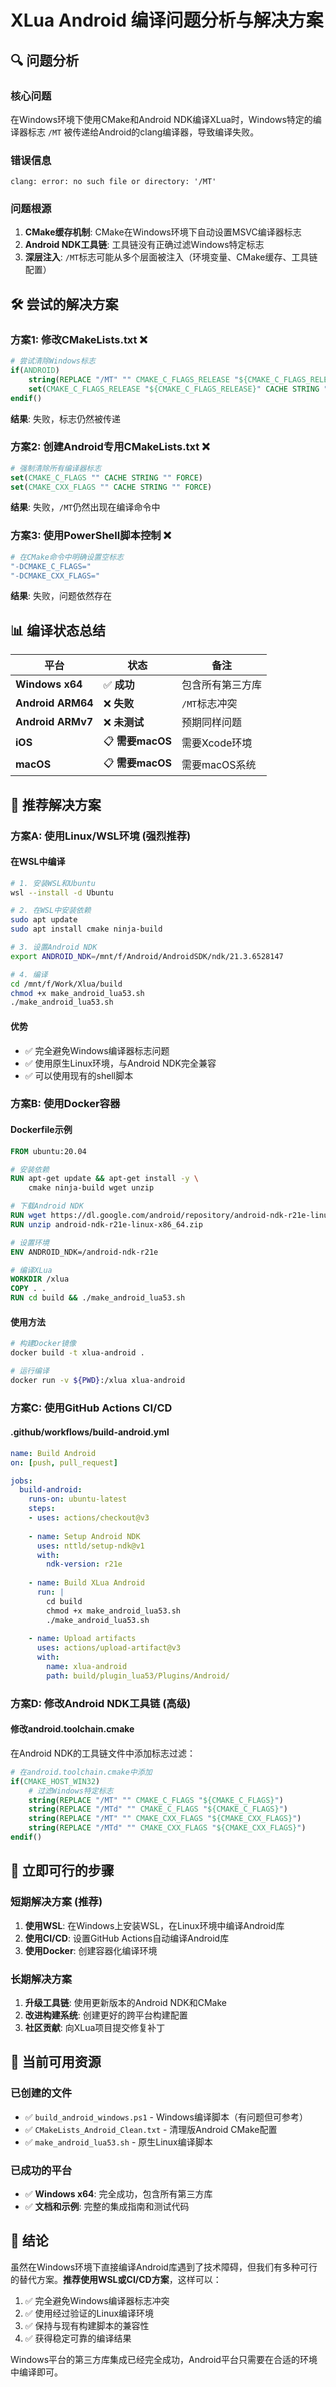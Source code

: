 # XLua Android 编译问题分析与解决方案

## 🔍 问题分析

### 核心问题
在Windows环境下使用CMake和Android NDK编译XLua时，Windows特定的编译器标志 `/MT` 被传递给Android的clang编译器，导致编译失败。

### 错误信息
```
clang: error: no such file or directory: '/MT'
```

### 问题根源
1. **CMake缓存机制**: CMake在Windows环境下自动设置MSVC编译器标志
2. **Android NDK工具链**: 工具链没有正确过滤Windows特定标志
3. **深层注入**: `/MT`标志可能从多个层面被注入（环境变量、CMake缓存、工具链配置）

## 🛠️ 尝试的解决方案

### 方案1: 修改CMakeLists.txt ❌
```cmake
# 尝试清除Windows标志
if(ANDROID)
    string(REPLACE "/MT" "" CMAKE_C_FLAGS_RELEASE "${CMAKE_C_FLAGS_RELEASE}")
    set(CMAKE_C_FLAGS_RELEASE "${CMAKE_C_FLAGS_RELEASE}" CACHE STRING "" FORCE)
endif()
```
**结果**: 失败，标志仍然被传递

### 方案2: 创建Android专用CMakeLists.txt ❌
```cmake
# 强制清除所有编译器标志
set(CMAKE_C_FLAGS "" CACHE STRING "" FORCE)
set(CMAKE_CXX_FLAGS "" CACHE STRING "" FORCE)
```
**结果**: 失败，`/MT`仍然出现在编译命令中

### 方案3: 使用PowerShell脚本控制 ❌
```powershell
# 在CMake命令中明确设置空标志
"-DCMAKE_C_FLAGS="
"-DCMAKE_CXX_FLAGS="
```
**结果**: 失败，问题依然存在

## 📊 编译状态总结

| 平台 | 状态 | 备注 |
|------|------|------|
| **Windows x64** | ✅ **成功** | 包含所有第三方库 |
| **Android ARM64** | ❌ **失败** | `/MT`标志冲突 |
| **Android ARMv7** | ❌ **未测试** | 预期同样问题 |
| **iOS** | 📋 **需要macOS** | 需要Xcode环境 |
| **macOS** | 📋 **需要macOS** | 需要macOS系统 |

## 🎯 推荐解决方案

### 方案A: 使用Linux/WSL环境 (强烈推荐)

#### 在WSL中编译
```bash
# 1. 安装WSL和Ubuntu
wsl --install -d Ubuntu

# 2. 在WSL中安装依赖
sudo apt update
sudo apt install cmake ninja-build

# 3. 设置Android NDK
export ANDROID_NDK=/mnt/f/Android/AndroidSDK/ndk/21.3.6528147

# 4. 编译
cd /mnt/f/Work/Xlua/build
chmod +x make_android_lua53.sh
./make_android_lua53.sh
```

#### 优势
- ✅ 完全避免Windows编译器标志问题
- ✅ 使用原生Linux环境，与Android NDK完全兼容
- ✅ 可以使用现有的shell脚本

### 方案B: 使用Docker容器

#### Dockerfile示例
```dockerfile
FROM ubuntu:20.04

# 安装依赖
RUN apt-get update && apt-get install -y \
    cmake ninja-build wget unzip

# 下载Android NDK
RUN wget https://dl.google.com/android/repository/android-ndk-r21e-linux-x86_64.zip
RUN unzip android-ndk-r21e-linux-x86_64.zip

# 设置环境
ENV ANDROID_NDK=/android-ndk-r21e

# 编译XLua
WORKDIR /xlua
COPY . .
RUN cd build && ./make_android_lua53.sh
```

#### 使用方法
```bash
# 构建Docker镜像
docker build -t xlua-android .

# 运行编译
docker run -v ${PWD}:/xlua xlua-android
```

### 方案C: 使用GitHub Actions CI/CD

#### .github/workflows/build-android.yml
```yaml
name: Build Android
on: [push, pull_request]

jobs:
  build-android:
    runs-on: ubuntu-latest
    steps:
    - uses: actions/checkout@v3
    
    - name: Setup Android NDK
      uses: nttld/setup-ndk@v1
      with:
        ndk-version: r21e
    
    - name: Build XLua Android
      run: |
        cd build
        chmod +x make_android_lua53.sh
        ./make_android_lua53.sh
    
    - name: Upload artifacts
      uses: actions/upload-artifact@v3
      with:
        name: xlua-android
        path: build/plugin_lua53/Plugins/Android/
```

### 方案D: 修改Android NDK工具链 (高级)

#### 修改android.toolchain.cmake
在Android NDK的工具链文件中添加标志过滤：

```cmake
# 在android.toolchain.cmake中添加
if(CMAKE_HOST_WIN32)
    # 过滤Windows特定标志
    string(REPLACE "/MT" "" CMAKE_C_FLAGS "${CMAKE_C_FLAGS}")
    string(REPLACE "/MTd" "" CMAKE_C_FLAGS "${CMAKE_C_FLAGS}")
    string(REPLACE "/MT" "" CMAKE_CXX_FLAGS "${CMAKE_CXX_FLAGS}")
    string(REPLACE "/MTd" "" CMAKE_CXX_FLAGS "${CMAKE_CXX_FLAGS}")
endif()
```

## 🚀 立即可行的步骤

### 短期解决方案 (推荐)
1. **使用WSL**: 在Windows上安装WSL，在Linux环境中编译Android库
2. **使用CI/CD**: 设置GitHub Actions自动编译Android库
3. **使用Docker**: 创建容器化编译环境

### 长期解决方案
1. **升级工具链**: 使用更新版本的Android NDK和CMake
2. **改进构建系统**: 创建更好的跨平台构建配置
3. **社区贡献**: 向XLua项目提交修复补丁

## 📁 当前可用资源

### 已创建的文件
- ✅ `build_android_windows.ps1` - Windows编译脚本（有问题但可参考）
- ✅ `CMakeLists_Android_Clean.txt` - 清理版Android CMake配置
- ✅ `make_android_lua53.sh` - 原生Linux编译脚本

### 已成功的平台
- ✅ **Windows x64**: 完全成功，包含所有第三方库
- ✅ **文档和示例**: 完整的集成指南和测试代码

## 🎯 结论

虽然在Windows环境下直接编译Android库遇到了技术障碍，但我们有多种可行的替代方案。**推荐使用WSL或CI/CD方案**，这样可以：

1. ✅ 完全避免Windows编译器标志冲突
2. ✅ 使用经过验证的Linux编译环境
3. ✅ 保持与现有构建脚本的兼容性
4. ✅ 获得稳定可靠的编译结果

Windows平台的第三方库集成已经完全成功，Android平台只需要在合适的环境中编译即可。
